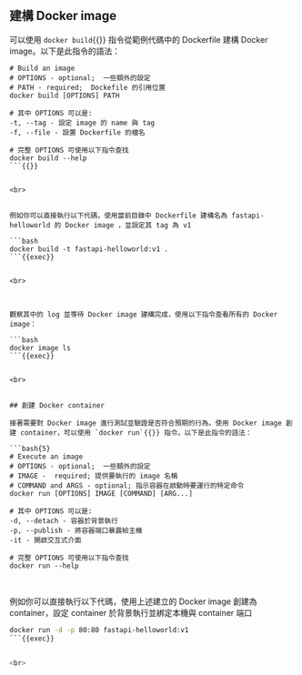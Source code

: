 

<br>


## 建構 Docker image

可以使用 `docker build`{{}} 指令從範例代碼中的 Dockerfile 建構 Docker image。以下是此指令的語法：

```bash{4}
# Build an image
# OPTIONS - optional;  一些額外的設定
# PATH - required;  Dockefile 的引用位置
docker build [OPTIONS] PATH

# 其中 OPTIONS 可以是:
-t, --tag - 設定 image 的 name 與 tag
-f, --file - 設置 Dockerfile 的檔名

# 完整 OPTIONS 可使用以下指令查找
docker build --help
```{{}}


<br>


例如你可以直接執行以下代碼，使用當前目錄中 Dockerfile 建構名為 fastapi-helloworld 的 Docker image ，並設定其 tag 為 v1

```bash
docker build -t fastapi-helloworld:v1 .
```{{exec}}


<br>



觀察其中的 log 並等待 Docker image 建構完成，使用以下指令查看所有的 Docker image：

```bash
docker image ls
```{{exec}}


<br>


## 創建 Docker container

接著需要對 Docker image 進行測試並驗證是否符合預期的行為。使用 Docker image 創建 container，可以使用 `docker run`{{}} 指令，以下是此指令的語法：

```bash{5}
# Execute an image
# OPTIONS - optional;  一些額外的設定
# IMAGE -  required; 提供要執行的 image 名稱
# COMMAND and ARGS - optional; 指示容器在啟動時要運行的特定命令
docker run [OPTIONS] IMAGE [COMMAND] [ARG...]

# 其中 OPTIONS 可以是:
-d, --detach - 容器於背景執行
-p, --publish - 將容器端口暴露給主機
-it - 開啟交互式介面

# 完整 OPTIONS 可使用以下指令查找
docker run --help
```

<br>


例如你可以直接執行以下代碼，使用上述建立的 Docker image 創建為 container，設定 container 於背景執行並綁定本機與 container 端口

```bash
docker run -d -p 80:80 fastapi-helloworld:v1
```{{exec}}


<br>

